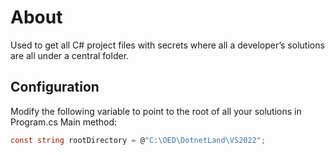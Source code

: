 ﻿# About

Used to get all C# project files with secrets where all a developer’s solutions are all under a central folder.

## Configuration

Modify the following variable to point to the root of all your solutions in Program.cs Main method:

```csharp
const string rootDirectory = @"C:\OED\DotnetLand\VS2022";
```